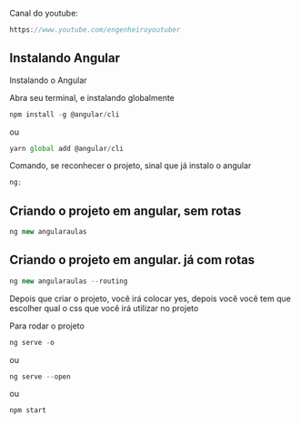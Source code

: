 Canal do youtube:

```js
https://www.youtube.com/engenheiroyoutuber
```

## Instalando Angular

Instalando o Angular

Abra seu terminal, e instalando globalmente

```js
npm install -g @angular/cli
```

ou

```js
yarn global add @angular/cli
```

Comando, se reconhecer o projeto, sinal que já instalo o angular

```js
ng;
```

## Criando o projeto em angular, sem rotas

```js
ng new angularaulas
```

## Criando o projeto em angular. já com rotas

```js
ng new angularaulas --routing
```

Depois que criar o projeto, você irá colocar yes, depois você você tem que
escolher qual o css que você irá utilizar no projeto

Para rodar o projeto

```js
ng serve -o
```

ou

```js
ng serve --open
```

ou

```js
npm start
```
